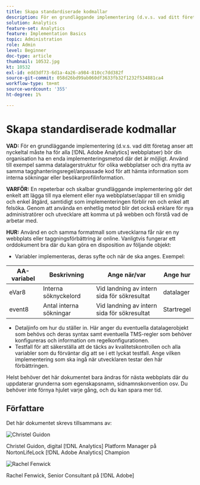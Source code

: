 ```yaml
---
title: Skapa standardiserade kodmallar
description: För en grundläggande implementering (d.v.s. vad ditt företag anser att nyckeltal måste ha för alla [!DNL Adobe Analytics] webbplatser) bör din organisation ha en enda implementeringsmetod där det är möjligt.
solution: Analytics
feature-set: Analytics
feature: Implementation Basics
topic: Administration
role: Admin
level: Beginner
doc-type: article
thumbnail: 10532.jpg
kt: 10532
exl-id: edd3df73-6d1a-4a26-a984-810cc7dd382f
source-git-commit: 058d26bd99ab060df3633fb32f1232f534881ca4
workflow-type: tm+mt
source-wordcount: '355'
ht-degree: 1%

---
```


# Skapa standardiserade kodmallar

**VAD:** För en grundläggande implementering (d.v.s. vad ditt företag anser att nyckeltal måste ha för alla [!DNL Adobe Analytics] webbplatser) bör din organisation ha en enda implementeringsmetod där det är möjligt. Använd till exempel samma datalagerstruktur för olika webbplatser och dra nytta av samma tagghanteringsregel/anpassade kod för att hämta information som interna sökningar eller besökarprofilinformation.

**VARFÖR:** En repeterbar och skalbar grundläggande implementering gör det enkelt att lägga till nya element eller nya webbplatser/appar till en smidig och enkel åtgärd, samtidigt som implementeringen förblir ren och enkel att felsöka. Genom att använda en enhetlig metod blir det också enklare för nya administratörer och utvecklare att komma ut på webben och förstå vad de arbetar med.

**HUR:** Använd en och samma formatmall som utvecklarna får när en ny webbplats eller taggningsförbättring är online. Vanligtvis fungerar ett orddokument bra där du kan göra en disposition av följande objekt:

* Variabler implementeras, deras syfte och när de ska anges. Exempel:

| AA-variabel | Beskrivning | Ange när/var | Ange hur |
|--- |--- |--- |--- |
| eVar8 | Interna söknyckelord | Vid landning av intern sida för sökresultat | datalager |
| event8 | Antal interna sökningar | Vid landning av intern sida för sökresultat | Startregel |

* Detaljinfo om hur du ställer in. Här anger du eventuella datalagerobjekt som behövs och deras syntax samt eventuella TMS-regler som behöver konfigureras och information om regelkonfigurationen.
* Testfall för att säkerställa att de täcks av kvalitetskontrollen och alla variabler som du förväntar dig att se i ett lyckat testfall. Ange vilken implementering som ska ingå när utvecklaren testar den här förbättringen.

Helst behöver det här dokumentet bara ändras för nästa webbplats där du uppdaterar grunderna som egenskapsnamn, sidnamnskonvention osv. Du behöver inte förnya hjulet varje gång, och du kan spara mer tid.

## Författare

Det här dokumentet skrevs tillsammans av:

![Christel Guidon](assets/Christel-Headshot-150.png)

Christel Guidon, digital [!DNL Analytics] Platform Manager på NortonLifeLock
[!DNL Adobe Analytics] Champion

![Rachel Fenwick](assets/Rachel-Fenwick-150.png)

Rachel Fenwick, Senior Consultant på [!DNL Adobe]
